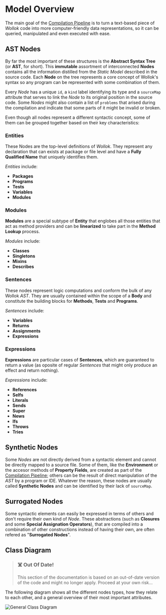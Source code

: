 # Model Overview

The main goal of the [Compilation Pipeline](Compilation-Pipeline) is to turn a text-based piece of *Wollok* code into more computer-friendly data representations, so it can be queried, manipulated and even executed with ease.

## AST Nodes

By far the most important of these structures is the **Abstract Syntax Tree** (or **AST**, for short). This **immutable** assortment of interconnected **Nodes** contains all the information distilled from the *Static Model* described in the source code. Each **Node** on the tree represents a core concept of Wollok's syntax so any program can be represented with some combination of them.

Every *Node* has a unique `id`, a `kind` label identifying its type and a `sourceMap` attribute that serves to link the *Node* to its original position in the source code. Some *Nodes* might also contain a list of `problems` that arised during the compilation and indicate that some parts of it might be invalid or broken.

Even though all nodes represent a different syntactic concept, some of them can be grouped together based on their key characteristics:

### Entities
These Nodes are the top-level definitions of *Wollok*. They represent any declaration that can exists at package or file level and have a **Fully Qualified Name** that uniquely identifies them.

*Entities* include:
  - **Packages**
  - **Programs**
  - **Tests**
  - **Variables**
  - **Modules**


### Modules
**Modules** are a special subtype of **Entity** that englobes all those entities that act as method providers and can be **linearized** to take part in the **Method Lookup** process.

*Modules* include:
  - **Classes**
  - **Singletons**
  - **Mixins**
  - **Describes**

### Sentences
These nodes represent logic computations and conform the bulk of any Wollok *AST*. They are usually contained within the scope of a **Body** and constitute the building blocks for **Methods**, **Tests** and **Programs**.

*Sentences* include:
  - **Variables**
  - **Returns**
  - **Assignments**
  - **Expressions**

### Expressions
**Expressions** are particular cases of **Sentences**, which are guaranteed to return a value (as oposite of regular *Sentences* that might only produce an effect and return nothing).

*Expressions* include:
  - **References**
  - **Selfs**
  - **Literals**
  - **Sends**
  - **Super**
  - **News**
  - **Ifs**
  - **Throws**
  - **Tries**

## Synthetic Nodes
Some *Nodes* are not directly derived from a syntactic element and cannot be directly mapped to a source file. Some of them, like the **Environment** or the accesor methods of **Property Fields**, are created as part of the [Compilation Pipeline](Compilation-Pipeline); others can be the result of direct manipulation of the *AST* by a program or IDE. Whatever the reason, these nodes are usually called **Synthetic Nodes** and can be identified by their lack of `sourceMap`.

## Surrogated Nodes
Some syntactic elements can easily be expressed in terms of others and don't require their own kind of *Node*. These abstractions (such as **Closures** and some **Special Assignation Operators**), that are compiled into a combination of other constructions instead of having their own, are often refered as "**Surrogated Nodes**".

## Class Diagram

> ### ☠️ Out Of Date!
> This section of the documentation is based on an out-of-date version of the code and might no longer apply. Proceed at your own risk...

The following diagram shows all the different nodes types, how they relate to each other, and a general overview of their most important attributes.

![General Class Diagram](https://drive.google.com/uc?authuser=0&id=1Hh83jSBeKmwjPIVB-vRK-l0cCVVCSqTx&export=download)
